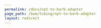 ```yaml
---
permalink: /docs/npt-to-barb-adapter
page_path: /bom/tubing/npt-to-barb-adapter
layout: redirect
---
```

